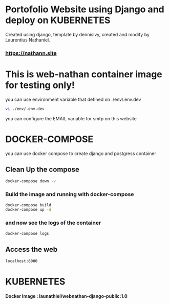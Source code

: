 # Portofolio Website using Django and deploy on KUBERNETES

 Created using django, template by dennisivy, created and modify by Laurentius Nathaniel.
 
 ### https://nathann.site

# This is web-nathan container image for testing only!

you can use environment variable that defined on ./env/.env.dev

```bash
vi ./env/.env.dev
```

you can configure the EMAIL variable for smtp on this website

# DOCKER-COMPOSE
you can use docker compose to create django and postgress container

## Clean Up the compose
```bash
docker-compose down -v
```
### Build the image and running with docker-compose
```bash
docker-compose build
docker-compose up -d
```
### and now see the logs of the container
```bash
docker-compose logs
```
## Access the web
```bash
localhost:8000
```

# KUBERNETES
#### Docker Image : launathiel/webnathan-django-public:1.0